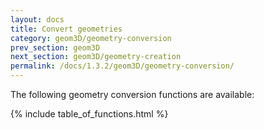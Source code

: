 ```yaml
---
layout: docs
title: Convert geometries
category: geom3D/geometry-conversion
prev_section: geom3D
next_section: geom3D/geometry-creation
permalink: /docs/1.3.2/geom3D/geometry-conversion/
---
```


The following geometry conversion functions are available:

{% include table_of_functions.html %}
